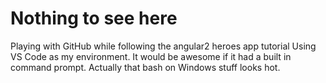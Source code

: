 # Nothing to see here
Playing with GitHub while following the angular2 heroes app tutorial
Using VS Code as my environment. It would be awesome if it had a built in command prompt. Actually that bash on Windows stuff looks hot. 
